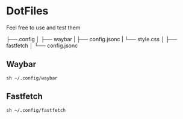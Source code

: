 #   DotFiles

Feel free to use and test them

├──.config
│    ├── waybar
|        ├── config.jsonc
|        └── style.css
│    ├── fastfetch
│        └── config.jsonc

## Waybar

``sh
    ~/.config/waybar
``

## Fastfetch

``sh
    ~/.config/fastfetch
``
